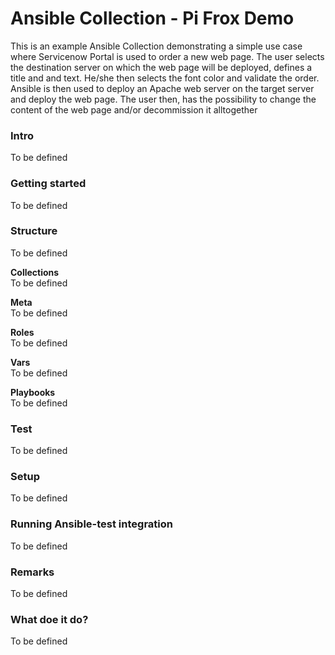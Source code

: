 # Ansible Collection - Pi Frox Demo

This is an example Ansible Collection demonstrating a simple use case where Servicenow Portal is used to order a new web page. The user selects the destination server on which the web page will be deployed, defines a title and and text. He/she then selects the font color and validate the order. Ansible is then used to deploy an Apache web server on the target server and deploy the web page. The user then, has the possibility to change the content of the web page and/or decommission it alltogether

### Intro
To be defined

### Getting started
To be defined

### Structure
To be defined

**Collections**<br>
To be defined

**Meta**<br>
To be defined

**Roles**<br>
To be defined

**Vars**<br>
To be defined

**Playbooks**<br>
To be defined

### Test
To be defined

### Setup
To be defined

### Running Ansible-test integration
To be defined

### Remarks
To be defined

### What doe it do?
To be defined
